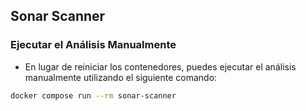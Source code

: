 ## Sonar Scanner
### Ejecutar el Análisis Manualmente
+ En lugar de reiniciar los contenedores, puedes ejecutar el análisis manualmente utilizando el siguiente comando:

```bash
docker compose run --rm sonar-scanner
```